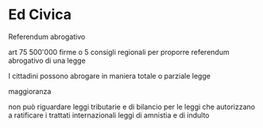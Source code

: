 # Ed Civica

Referendum abrogativo

art 75
500'000 firme o 5 consigli regionali per proporre referendum abrogativo di una legge

I cittadini possono abrogare in maniera totale o parziale legge

maggioranza

non può riguardare leggi tributarie e di bilancio
per le leggi che autorizzano a ratificare i trattati internazionali
leggi di amnistia e di indulto
<!--stackedit_data:
eyJoaXN0b3J5IjpbMzEyMjA1NjEyXX0=
-->
